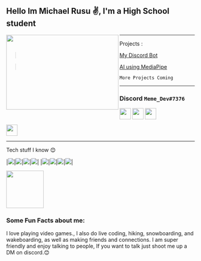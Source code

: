 ## Hello Im Michael Rusu ✌, I'm a High School student


<img align="left" width="300" height="200" src="https://c.tenor.com/NOYF3f82b_gAAAAC/programmer.gif"></a>

----------------------

Projects :

> <a href="https://discord.com/api/oauth2/authorize?client_id=899306419814285403&permissions=536804322422&scope=bot" target="blank"><p>My Discord Bot</p></a>

> <a href="https://github.com/Michael-Rusu/AI" target="blank"><p>AI using MediaPipe</p></a>

```More Projects Coming```


----------------------



### Discord ```Meme_Dev#7376```

<a href="https://discord.gg/AxQJEwpGCW" target="blank"><img align="center" src="https://github.com/mishmanners/MishManners/blob/master/Game%20Icons/discord.png" height="30" /></a>
<a href="https://discord.gg/AxQJEwpGCW" target="blank"><img align="center" src="C:\\Users\\Michael\\Downloads\\GitHub profile\\MishManners\\Game Icons\\discord.png" height="30" /></a> 
<a href="https://steamcommunity.com/profiles/76561199113573778/" target="blank"><img align="center" src="https://github.com/mishmanners/MishManners/blob/master/Game%20Icons/Steam.png" height="30" /></a>
<p align="left">
<a href="https://twitter.com/Tech_guyMike" target="blank"><img align="center" src="https://github.com/mishmanners/MishManners/blob/master/socials/twitter%20(2).png" alt="" height="30" /></a>
</p>

------------------------------------
Tech stuff I know 😊
<!-- Thanks Rishit for the images -->
|![](https://github.com/Rishit-dagli/Rishit-dagli/blob/master/badges/python.png)|![](https://github.com/Rishit-dagli/Rishit-dagli/blob/master/badges/tensorflow.svg)|![](https://github.com/Rishit-dagli/Rishit-dagli/blob/master/badges/azure.png)|![](https://github.com/Rishit-dagli/Rishit-dagli/blob/master/badges/c++.png)|
|![](https://github.com/Rishit-dagli/Rishit-dagli/blob/master/badges/javascript.svg)|![](https://github.com/Rishit-dagli/Rishit-dagli/blob/master/badges/node.svg)|![](https://github.com/Rishit-dagli/Rishit-dagli/blob/master/badges/docker.svg)|![](https://github.com/Rishit-dagli/Rishit-dagli/blob/master/badges/arduino.png)|

<img align="center" src="https://cdn.vox-cdn.com/thumbor/mbbw4EGgw611_LVWUtF3VhKD9_Q=/0x0:1200x630/1200x800/filters:focal(504x219:696x411)/cdn.vox-cdn.com/uploads/chorus_image/image/67287973/Unity_1200X630.0.png" height="100" />
   
### Some Fun Facts about me:
I love playing video games., I also do live coding, hiking, snowboarding, and wakeboarding, as well as making friends and connections. I am super friendly and enjoy talking to people, If you want to talk just shoot me up a DM on discord.😊

